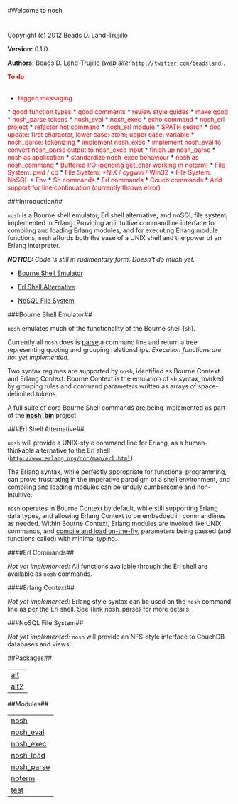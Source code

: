 

#Welcome to nosh#


Copyright (c) 2012 Beads D. Land-Trujillo

__Version:__ 0.1.0

__Authors:__ Beads D. Land-Trujillo (_web site:_ [`http://twitter.com/beadsland`](http://twitter.com/beadsland)).

__<font color="red">To do</font>__
<br></br>
* <font color="red">tagged messaging
</font>
* <font color="red">good function types
</font>
* <font color="red">good comments
</font>
* <font color="red">review style guides
</font>
* <font color="red">make good
</font>
* <font color="red">nosh_parse tokens
</font>
* <font color="red">nosh_eval
</font>
* <font color="red">nosh_exec
</font>
* <font color="red">echo command
</font>
* <font color="red">nosh_erl project
</font>
* <font color="red">refactor hot command
</font>
* <font color="red">nosh_erl module
</font>
* <font color="red">$PATH search
</font>
* <font color="red">doc update:  first character, lower case:  atom; upper case:  variable
</font>
* <font color="red">nosh_parse: tokenizing
</font>
* <font color="red">implement nosh_exec
</font>
* <font color="red">implement nosh_eval to convert nosh_parse output to nosh_exec input
</font>
* <font color="red">finish up nosh_parse
</font>
* <font color="red">nosh as application
</font>
* <font color="red">standardize nosh_exec behaviour
</font>
* <font color="red">nosh as nosh_command
</font>
* <font color="red">Buffered I/O (pending get_char working in noterm)
</font>
* <font color="red">File System:  pwd / cd
</font>
* <font color="red">File System:  *NIX / cygwin / Win32
</font>
* <font color="red">File System:  NoSQL
</font>
* <font color="red">Env
</font>
* <font color="red">Sh commands
</font>
* <font color="red">Erl commands
</font>
* <font color="red">Couch commands
</font>
* <font color="red">Add support for line continuation (currently throws error)
</font>


###<a name="Introduction">Introduction</a>##


 

`nosh` is a Bourne shell emulator, Erl shell alternative, and noSQL file
 system,  implemented in Erlang.  Providing an intuitive commandline
 interface for compiling and loading Erlang modules, and for executing
 Erlang module functions, `nosh` affords both the ease of a UNIX shell 
and the power of an Erlang interpreter.

 

_<strong>NOTICE:</strong> Code is still in rudimentary form. Doesn't do much yet._

 
 * [Bourne Shell Emulator](#Bourne_Shell_Emulator)

 * [Erl Shell Alternative](#Erl_Shell_Alternative)

 * [NoSQL File System](#NoSQL_File_System)

 

 

###<a name="Bourne_Shell_Emulator">Bourne Shell Emulator</a>##


 

`nosh` emulates much of the functionality of the Bourne shell (`sh`).

 

Currently all `nosh` does is [parse](nosh_parse.md) a command line
 and return a tree representing quoting and grouping relationships.
 _Execution functions are not yet implemented_.
	
 

Two syntax regimes are supported by `nosh`, identified as Bourne Context
 and Erlang Context.  Bourne Context is the emulation of `sh` syntax, 
marked by grouping rules and command parameters written as arrays of 
space-delimited tokens.

 

A full suite of core Bourne Shell commands are being implemented as part
 of the __[nosh_bin](http://github.com/beadsland/nosh_bin)__ 
project.

 

###<a name="Erl_Shell_Alternative">Erl Shell Alternative</a>##


 

`nosh` will provide a UNIX-style command line for Erlang, as a
 human-thinkable alternative to the Erl shell
 ([`http://www.erlang.org/doc/man/erl.html`](http://www.erlang.org/doc/man/erl.html)).

 

The Erlang syntax, while perfectly appropriate for functional 
programming, can prove frustrating in the imperative paradigm of a 
shell environment, and compiling and loading modules can be unduly 
cumbersome and non-intuitive.

 

`nosh` operates in Bourne Context by default, while still supporting
 Erlang data types, and allowing Erlang Context to be embedded in
 commandlines as needed.  Within Bourne Context, Erlang modules are
 invoked like UNIX commands, and [compile and load
 on-the-fly](nosh_load.md), parameters being passed (and functions called) with 
minimal typing.

 

####<a name="Erl_Commands">Erl Commands</a>##


 

_Not yet implemented:_  All functions available through the Erl
 shell are available as `nosh` commands.

 

####<a name="Erlang_Context">Erlang Context</a>##


 

_Not yet implemented:_  Erlang style syntax can be used on the
 `nosh` command line as per the Erl shell.  See {link nosh_parse} for 
more details.

 

###<a name="NoSQL_File_System">NoSQL File System</a>##


 _Not yet implemented:_  `nosh` will provide an NFS-style interface
 to CouchDB databases and views.


##Packages##


<table width="100%" border="0" summary="list of packages"><tr><td><a href="alt/package-summary.md" class="package">alt</a></td></tr><tr><td><a href="alt2/package-summary.md" class="package">alt2</a></td></tr></table>



##Modules##


<table width="100%" border="0" summary="list of modules">
<tr><td><a href="nosh.md" class="module">nosh</a></td></tr>
<tr><td><a href="nosh_eval.md" class="module">nosh_eval</a></td></tr>
<tr><td><a href="nosh_exec.md" class="module">nosh_exec</a></td></tr>
<tr><td><a href="nosh_load.md" class="module">nosh_load</a></td></tr>
<tr><td><a href="nosh_parse.md" class="module">nosh_parse</a></td></tr>
<tr><td><a href="noterm.md" class="module">noterm</a></td></tr>
<tr><td><a href="test.md" class="module">test</a></td></tr></table>

